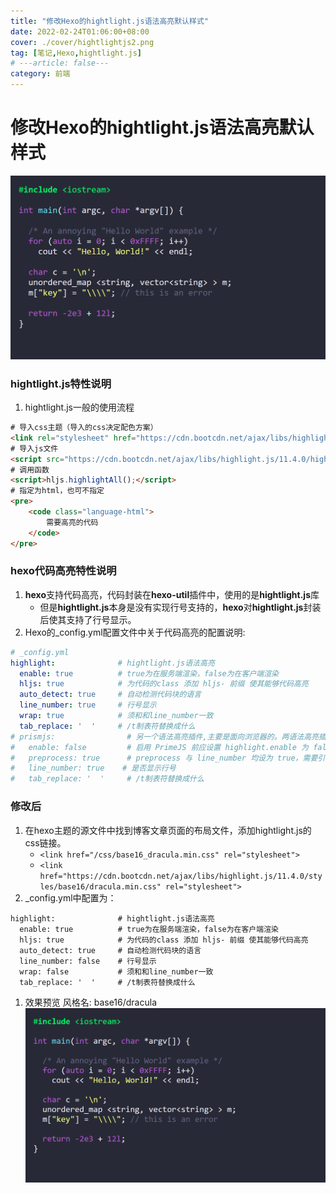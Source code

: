 ```yaml
---
title: "修改Hexo的hightlight.js语法高亮默认样式"
date: 2022-02-24T01:06:00+08:00
cover: ./cover/hightlightjs2.png
tag: [笔记,Hexo,hightlight.js]
# ---article: false---
category: 前端
---
```


# 修改Hexo的hightlight.js语法高亮默认样式

![](./cover/hightlightjs2.png)

### hightlight.js特性说明

1. hightlight.js一般的使用流程

```html
# 导入css主题（导入的css决定配色方案）
<link rel="stylesheet" href="https://cdn.bootcdn.net/ajax/libs/highlight.js/11.4.0/styles/a11y-dark.min.css">
# 导入js文件
<script src="https://cdn.bootcdn.net/ajax/libs/highlight.js/11.4.0/highlight.min.js"></script>
# 调用函数
<script>hljs.highlightAll();</script>
# 指定为html，也可不指定
<pre>
    <code class="language-html">
        需要高亮的代码
    </code>
</pre>
```

### hexo代码高亮特性说明

1. **hexo**支持代码高亮，代码封装在**hexo-util**插件中，使用的是**hightlight.js**库
    - 但是**hightlight.js**本身是没有实现行号支持的，**hexo**对**hightlight.js**封装后使其支持了行号显示。
1. Hexo的_config.yml配置文件中关于代码高亮的配置说明:

```yml
# _config.yml
highlight:              # hightlight.js语法高亮
  enable: true          # true为在服务端渲染，false为在客户端渲染
  hljs: true            # 为代码的class 添加 hljs- 前缀 使其能够代码高亮
  auto_detect: true     # 自动检测代码块的语言
  line_number: true     # 行号显示
  wrap: true            # 须和和line_number一致
  tab_replace: '  '     # /t制表符替换成什么
# prismjs:                # 另一个语法高亮插件,主要是面向浏览器的。两语法高亮插件只需启用一个
#   enable: false         # 启用 PrimeJS 前应设置 highlight.enable 为 false
#   preprocess: true      # preprocess 与 line_number 均设为 true，需要引入 prism-line-numbers.css 即可启用行号显示。均设为 false，需将prism-line-numbers.css 和 prism-line-numbers.js 都引入
#   line_number: true    # 是否显示行号
#   tab_replace: '  '     # /t制表符替换成什么
```

### 修改后

1. 在hexo主题的源文件中找到博客文章页面的布局文件，添加hightlight.js的css链接。
    - ```<link href="/css/base16_dracula.min.css" rel="stylesheet">```
    - ```<link href="https://cdn.bootcdn.net/ajax/libs/highlight.js/11.4.0/styles/base16/dracula.min.css" rel="stylesheet">```
1. _config.yml中配置为：

```
highlight:              # hightlight.js语法高亮
  enable: true          # true为在服务端渲染，false为在客户端渲染
  hljs: true            # 为代码的class 添加 hljs- 前缀 使其能够代码高亮
  auto_detect: true     # 自动检测代码块的语言
  line_number: false    # 行号显示
  wrap: false           # 须和和line_number一致
  tab_replace: '  '     # /t制表符替换成什么
```

1. 效果预览
风格名: base16/dracula
![](./cover/hightlightjs2.png)
